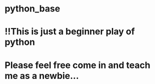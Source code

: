 # python_base
# !!This is just a beginner play of python
# Please feel free come in and teach me as a newbie...
